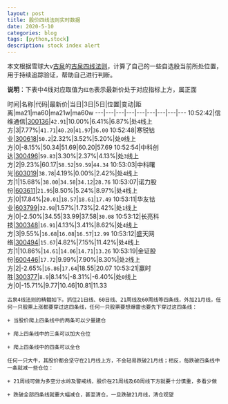 ```yaml
---
layout: post
title: 股价四线法则实时数据
date: 2020-5-10
categories: blog
tags: [python,stock]
description: stock index alert
---
```



本文根据雪球大v[古泉](https://xueqiu.com/u/7148646888)的[古泉四线法则](https://xueqiu.com/7148646888/130498192)，计算了自己的一些自选股当前所处位置，用于持续追踪验证，帮助自己进行判断。

**说明**：下表中4线对应取值为`红色`表示最新价处于对应指标上方，属正面

时间|名称|代码|最新价|当日|3日|5日|位置|变动|距离|ma21|ma60|ma21w|ma60w
---|---|---|---|---|---|---|---|---
10:52:42|信维通信|[300136](https://xueqiu.com/S/SZ300136)|`42.91`|10.00%|6.41%|6.87%|处`4`线上方|3|7.77%|`41.71`|`40.20`|`41.97`|`36.00`
10:52:48|寒锐钴业|[300618](https://xueqiu.com/S/SZ300618)|`50.2`|2.32%|3.52%|5.20%|处`0`线上方|0|-8.15%|50.34|51.69|60.20|57.69
10:52:54|中科创达|[300496](https://xueqiu.com/S/SZ300496)|`59.83`|3.30%|2.37%|4.13%|处`3`线上方|2|9.23%|60.17|`58.52`|`59.59`|`44.34`
10:53:03|中科曙光|[603019](https://xueqiu.com/S/SH603019)|`38.78`|4.19%|0.00%|2.42%|处`4`线上方|1|15.68%|`38.00`|`34.58`|`34.12`|`28.76`
10:53:07|诺力股份|[603611](https://xueqiu.com/S/SH603611)|`21.95`|8.50%|5.24%|8.97%|处`4`线上方|0|17.84%|`20.01`|`18.57`|`18.61`|`17.49`
10:53:11|华友钴业|[603799](https://xueqiu.com/S/SH603799)|`32.98`|1.57%|1.73%|2.42%|处`1`线上方|0|-2.50%|34.55|33.99|37.58|`30.08`
10:53:12|长亮科技|[300348](https://xueqiu.com/S/SZ300348)|`16.91`|4.13%|3.41%|8.62%|处`4`线上方|3|9.55%|`16.68`|`16.08`|`16.57`|`12.99`
10:53:12|盛天网络|[300494](https://xueqiu.com/S/SZ300494)|`15.67`|4.82%|7.15%|11.42%|处`4`线上方|1|10.86%|`14.61`|`14.06`|`14.71`|`13.26`
10:53:19|金证股份|[600446](https://xueqiu.com/S/SH600446)|`17.72`|9.99%|7.90%|8.30%|处`2`线上方|2|-2.65%|`16.86`|`17.64`|18.55|20.07
10:53:21|赢时胜|[300377](https://xueqiu.com/S/SZ300377)|`8.9`|8.14%|-8.31%|-6.40%|处`0`线上方|0|-15.71%|9.77|10.46|10.81|11.33

```
古泉4线法则的精髓如下。抓住21日线、60日线、21周线及60周线等四条线，外加21月线，任何一只股票上涨都要穿过这四条线，任何一只股票要想爆雷也要先下穿过这四条线：

+ 当股价爬上四条线中的两条可以少量建仓

+ 爬上四条线中的三条可以加大仓位

+ 爬上四条线中的四条可以全仓

任何一只大牛，其股价都会坚守在21月线上方，不会轻易跌破21月线；相反，每跌破四条线中一条就减一些仓位：

+ 21周线可做为多空分水岭及警戒线，股价在21周线及60周线下方就要十分慎重，多看少做

+ 跌破全部四条线就要大幅减仓，甚至清仓，一旦跌破21月线，清仓观望
```